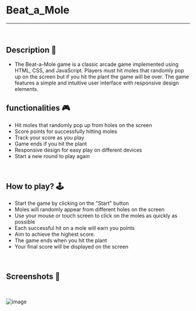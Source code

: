 # **Beat_a_Mole** 

---

<br>

## **Description 📃** 
- The Beat-a-Mole game is a classic arcade game implemented using HTML, CSS, and JavaScript. Players must hit moles that randomly pop up on the screen but if you hit the plant the game will be over. The game features a simple and intuitive user interface with responsive design elements.

## **functionalities 🎮** 
- Hit moles that randomly pop up from holes on the screen
- Score points for successfully hitting moles
- Track your score as you play
- Game ends if you hit the plant
- Responsive design for easy play on different devices
- Start a new round to play again
<br>

## **How to play? 🕹️**

- Start the game by clicking on the "Start" button
- Moles will randomly appear from different holes on the screen
- Use your mouse or touch screen to click on the moles as quickly as possible
- Each successful hit on a mole will earn you points
- Aim to achieve the highest score.
- The game ends when you hit the plant
- Your final score will be displayed on the screen
<br>

## **Screenshots 📸**
<br>

![image](../../assets/Beat_a_mole.png)

<br>
